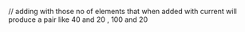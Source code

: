 // adding with those no of elements that when added with current will produce a pair like 40 and 20 , 100 and 20